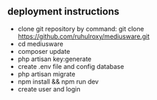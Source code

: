 ## deployment instructions
- clone git repository by command: git clone https://github.com/ruhulroxy/mediusware.git
- cd mediusware
- composer update
- php artisan key:generate
- create .env file and config database
- php artisan migrate
- npm install && npm run dev
- create user and login